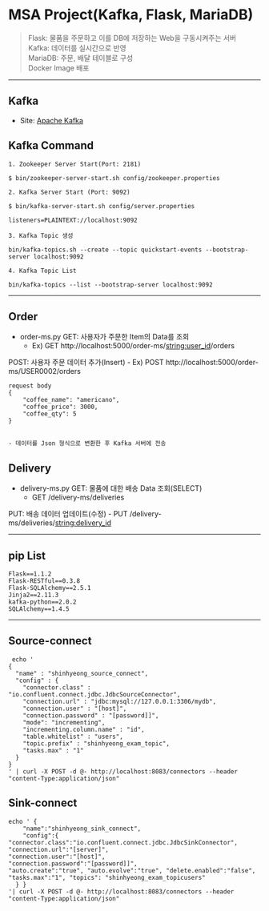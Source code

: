# MSA Project(Kafka, Flask, MariaDB)
> Flask: 물품을 주문하고 이를 DB에 저장하는 Web을 구동시켜주는 서버  
> Kafka: 데이터를 실시간으로 반영  
> MariaDB: 주문, 배달 테이블로 구성  
> Docker Image 배포  
- - - -
## Kafka
- Site: [Apache Kafka](https://kafka.apache.org/)

## Kafka Command
	1. Zookeeper Server Start(Port: 2181)
```
$ bin/zookeeper-server-start.sh config/zookeeper.properties
```

	2. Kafka Server Start (Port: 9092)
```
$ bin/kafka-server-start.sh config/server.properties

listeners=PLAINTEXT://localhost:9092

```

	3. Kafka Topic 생성
```
bin/kafka-topics.sh --create --topic quickstart-events --bootstrap-server localhost:9092
```

	4. Kafka Topic List
```
bin/kafka-topics --list --bootstrap-server localhost:9092 
```

- - - -
## Order
- order-ms.py
GET:  사용자가 주문한 Item의 Data를 조회
	- Ex) GET  http://localhost:5000/order-ms/<string:user_id>/orders

POST: 사용자 주문 데이터 추가(Insert)
	- Ex) POST http://localhost:5000/order-ms/USER0002/orders
```
request body
{
    "coffee_name": "americano",
    "coffee_price": 3000,
    "coffee_qty": 5
}
	
```
	- 데이터를 Json 형식으로 변환한 후 Kafka 서버에 전송

## Delivery
- delivery-ms.py
GET: 물품에 대한 배송 Data 조회(SELECT)
	- GET /delivery-ms/deliveries

PUT: 배송 데이터 업데이트(수정)
	- PUT /delivery-ms/deliveries/<string:delivery_id>

- - - -
## pip List
```
Flask==1.1.2
Flask-RESTful==0.3.8
Flask-SQLAlchemy==2.5.1
Jinja2==2.11.3
kafka-python==2.0.2
SQLAlchemy==1.4.5
```
- - - -
## Source-connect
```
 echo '                                                               
{
  "name" : "shinhyeong_source_connect", 
  "config" : {
    "connector.class" : "io.confluent.connect.jdbc.JdbcSourceConnector",
    "connection.url" : "jdbc:mysql://127.0.0.1:3306/mydb",
    "connection.user" : "[host]",
    "connection.password" : "[password]]",
    "mode": "incrementing",
    "incrementing.column.name" : "id",
    "table.whitelist" : "users",
    "topic.prefix" : "shinhyeong_exam_topic", 
    "tasks.max" : "1"
  }
}
' | curl -X POST -d @- http://localhost:8083/connectors --header "content-Type:application/json"
```
## Sink-connect
```
echo ' {
    "name":"shinhyeong_sink_connect",
    "config":{
"connector.class":"io.confluent.connect.jdbc.JdbcSinkConnector",
"connection.url":"[server]",
"connection.user":"[host]",
"connection.password":"[password]]",
"auto.create":"true", "auto.evolve":"true", "delete.enabled":"false", "tasks.max":"1", "topics": "shinhyeong_exam_topicusers"
  } }
'| curl -X POST -d @- http://localhost:8083/connectors --header "content-Type:application/json"
```